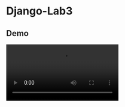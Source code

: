 # Django-Lab3

## Demo
![Demo](https://github.com/MohamedTharwatElMetwally/Django-Lab3/blob/master/lab3.mp4)


